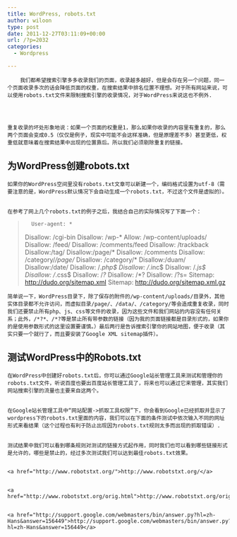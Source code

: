 ```yaml
---
title: WordPress, robots.txt
author: wiloon
type: post
date: 2011-12-27T03:11:09+00:00
url: /?p=2032
categories:
  - Wordpress

---
```

  
    
      
        我们都希望搜索引擎多多收录我们的页面，收录越多越好，但是会存在另一个问题，同一个页面收录多次的话会降低页面的权重，在搜索结果中排名位置不理想。对于所有网站来说，可以使用robots.txt文件来限制搜索引擎的收录情况，对于WordPress来说这也不例外.
      
  

  
    重复收录的坏处形象地说：如果一个页面的权重是1，那么如果你收录的内容里有重复的，那么两个页面会变成0.5（仅仅是例子，现实中可能不会这样准确，但是原理差不多）甚至更低，权重低就意味着在搜索结果中出现的位置靠后。所以我们必须剔除重复的链接。
  
  <h2>
    为WordPress创建robots.txt
  </h2>
  
    如果你的WordPress空间里没有robots.txt文章可以新建一个，编码格式设置为utf-8（需要注意的是，WordPress默认情况下会自动生成一个robots.txt，不过这个文件是虚拟的）。
  
  
    在参考了网上几个robots.txt的例子之后，我结合自己的实际情况写了下面一个：
  
  <blockquote>
    
      User-agent: *
 Disallow: /cgi-bin
 Disallow: /wp-*
 Allow: /wp-content/uploads/
 Disallow: /feed/
 Disallow: /comments/feed
 Disallow: /trackback
 Disallow:/tag/
 Disallow:/page/*
 Disallow: /comments
 Disallow: /category/*/page/*
 Disallow: /category/*
 Disallow:/duam/
 Disallow:/date/
 Disallow: /*.php$
 Disallow: /*.inc$
 Disallow: /*.js$
 Disallow: /*.css$
 Disallow: /*?*
 Disallow: /*?
 Disallow: /?s=
 Sitemap: http://dudo.org/sitemap.xml
 Sitemap: http://dudo.org/sitemap.xml.gz
    
  </blockquote>
  
    简单说一下，WordPress目录下，除了保存的附件的/wp-content/uploads/目录外，其他实体目录都不允许访问，而虚拟目录/page/、/data/、/category/等会造成重复收录，同时我们还要禁止所有php、js、css等文件的收录，因为这些文件和我们网站的内容没有任何关系；此外，/*?*、/*?等是禁止所有带参数的链接（因为我的页面链接都是目录形式的，如果你的是使用参数形式的这里设置要谨慎。）最后两行是告诉搜索引擎你的网站地图，便于收录（其实只要一个就行了，而且要安装了Google XML sitemap插件）。
  
  <h2>
    测试WordPress中的Robots.txt
  </h2>
  
    在WordPress中创建好robots.txt后，你可以通过Google站长管理工具来测试和管理你的robots.txt文件，听说百度也要出百度站长管理工具了，将来也可以通过它来管理，其实我们网站搜索引擎的流量也主要来自这两个。
  
  
    在Google站长管理工具中“网站配置->抓取工具权限”下，你会看到Google已经抓取并显示了wordpress下的robots.txt里面的内容，我们可以在下面的条件测试中依次输入不同的网址形式来看结果（这个过程也有利于防止出现因为robots.txt规则太多而出现的抓取错误）.
  
  
    测试结果中我们可以看到哪条规则对测试的链接方式起作用，同时我们也可以看到哪些链接形式是允许的，哪些是禁止的，经过多次测试我们可以达到最佳robots.txt效果。
  
  
    <a href="http://www.robotstxt.org/">http://www.robotstxt.org/</a>
  
  
    <a href="http://www.robotstxt.org/orig.html">http://www.robotstxt.org/orig.html</a>
  
  
    <a href="http://support.google.com/webmasters/bin/answer.py?hl=zh-Hans&answer=156449">http://support.google.com/webmasters/bin/answer.py?hl=zh-Hans&answer=156449</a>
  

